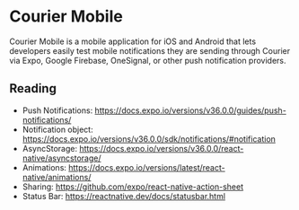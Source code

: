 # Courier Mobile

Courier Mobile is a mobile application for iOS and Android that lets developers easily test mobile notifications they are sending through Courier via Expo, Google Firebase, OneSignal, or other push notification providers.

## Reading

* Push Notifications: https://docs.expo.io/versions/v36.0.0/guides/push-notifications/
* Notification object: https://docs.expo.io/versions/v36.0.0/sdk/notifications/#notification
* AsyncStorage: https://docs.expo.io/versions/v36.0.0/react-native/asyncstorage/
* Animations: https://docs.expo.io/versions/latest/react-native/animations/
* Sharing: https://github.com/expo/react-native-action-sheet
* Status Bar: https://reactnative.dev/docs/statusbar.html
